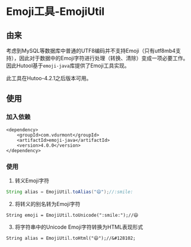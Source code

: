 Emoji工具-EmojiUtil
===

## 由来
考虑到MySQL等数据库中普通的UTF8编码并不支持Emoji（只有utf8mb4支持），因此对于数据中的Emoji字符进行处理（转换、清除）变成一项必要工作。因此Hutool基于`emoji-java`库提供了Emoji工具实现。

此工具在Hutoo-4.2.1之后版本可用。

## 使用

### 加入依赖
```
<dependency>
	<groupId>com.vdurmont</groupId>
	<artifactId>emoji-java</artifactId>
	<version>4.0.0</version>
</dependency>
```

### 使用

1. 转义Emoji字符

```java
String alias = EmojiUtil.toAlias("😄");//:smile:
```

2. 将转义的别名转为Emoji字符

```
String emoji = EmojiUtil.toUnicode(":smile:");//😄
```

3. 将字符串中的Unicode Emoji字符转换为HTML表现形式

```
String alias = EmojiUtil.toHtml("😄");//&#128102;
```